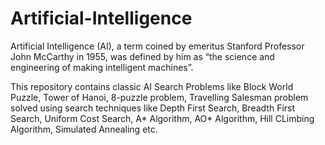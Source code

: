 # Artificial-Intelligence
Artificial Intelligence (AI), a term coined by emeritus Stanford Professor John McCarthy in 1955, was defined by him as “the science and engineering of making intelligent machines”.

This repository contains classic AI Search Problems like Block World Puzzle, Tower of Hanoi, 8-puzzle problem, Travelling Salesman problem solved using 
search techniques like Depth First Search, Breadth First Search, Uniform Cost Search, A* Algorithm, AO* Algorithm, Hill CLimbing Algorithm, Simulated Annealing etc.


